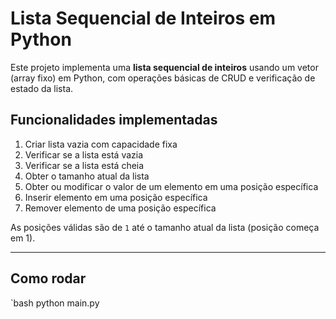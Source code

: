 # Lista Sequencial de Inteiros em Python

Este projeto implementa uma **lista sequencial de inteiros** usando um vetor (array fixo) em Python, com operações básicas de CRUD e verificação de estado da lista.

## Funcionalidades implementadas

1. Criar lista vazia com capacidade fixa
2. Verificar se a lista está vazia
3. Verificar se a lista está cheia
4. Obter o tamanho atual da lista
5. Obter ou modificar o valor de um elemento em uma posição específica
6. Inserir elemento em uma posição específica
7. Remover elemento de uma posição específica

As posições válidas são de `1` até o tamanho atual da lista (posição começa em 1).

---

## Como rodar
`bash
python main.py
